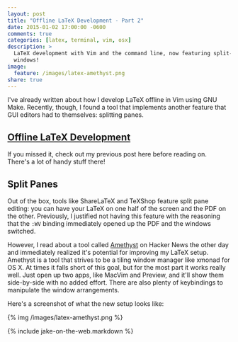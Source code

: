```yaml
---
layout: post
title: "Offline LaTeX Development - Part 2"
date: 2015-01-02 17:00:00 -0600
comments: true
categories: [latex, terminal, vim, osx]
description: >
  LaTeX development with Vim and the command line, now featuring split-pane
  windows!
image:
  feature: /images/latex-amethyst.png
share: true
---
```


I've already written about how I develop LaTeX offline in Vim using GNU Make. Recently, though, I found a tool that implements another feature that GUI editors had to themselves: splitting panes.

<!-- more -->

## [Offline LaTeX Development][part1]

If you missed it, check out my previous post here before reading on. There's a
lot of handy stuff there!

## Split Panes

Out of the box, tools like ShareLaTeX and TeXShop feature split pane editing:
you can have your LaTeX on one half of the screen and the PDF on the other.
Previously, I justified not having this feature with the reasoning that the
`:WV` binding immediately opened up the PDF and the windows switched.

However, I read about a tool called [Amethyst][amethyst] on Hacker News the
other day and immediately realized it's potential for improving my LaTeX setup.
Amethyst is a tool that strives to be a tiling window manager like xmonad for OS
X. At times it falls short of this goal, but for the most part it works really
well. Just open up two apps, like MacVim and Preview, and it'll show them
side-by-side with no added effort. There are also plenty of keybindings to
manipulate the window arrangements.

Here's a screenshot of what the new setup looks like:

{% img /images/latex-amethyst.png %}

{% include jake-on-the-web.markdown %}

[part1]: /2014/10/06/offline-latex-development/
[amethyst]: http://ianyh.com/amethyst/
